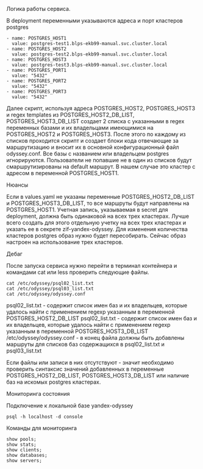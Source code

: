 Логика работы сервиса.

В deployment переменными указываются адреса и порт кластеров postgres
```
- name: POSTGRES_HOST1
  value: postgres-test1.blps-ekb99-manual.svc.cluster.local
- name: POSTGRES_HOST2
  value: postgres-test2.blps-ekb99-manual.svc.cluster.local
- name: POSTGRES_HOST3
  value: postgres-test3.blps-ekb99-manual.svc.cluster.local
- name: POSTGRES_PORT1
  value: "5432"
- name: POSTGRES_PORT2
  value: "5432"
- name: POSTGRES_PORT3
  value: "5432"

```

Далее скрипт, используя адреса POSTGRES_HOST2, POSTGRES_HOST3 и regex templates из POSTGRES_HOST2_DB_LIST, POSTGRES_HOST3_DB_LIST создает 2 списка с указанными в regex переменных базами
 и их владельцами имеющимися на POSTGRES_HOST2 и POSTGRES_HOST3.
После этого по каждому из списков проходится скрипт и создает блоки кода отвечающие за маршрутизацию и вносит их в основной конфигурационный файл odyssey.conf.
Все базы с названием или владельцем postgres игнорируются.
Пользователи не попавшие не в один из списков будут смаршрутизированы на default маршрут. В нашем случае это кластер с адресом в переменной POSTGRES_HOST1.

Нюансы

Если в values.yaml не указаны переменные POSTGRES_HOST2_DB_LIST и POSTGRES_HOST3_DB_LIST, то все маршруты будут направлены на POSTGRES_HOST1. 
Учетная запись, указываемая в secret для deployment, должна быть одинаковой на всех трех кластерах. Лучше всего создать для этого отдельную учетку на всех трех кластерах и указать ее в секрете zif-yandex-odyssey.
Для изменения количества кластеров postgres образ нужно будет пересобирать. Сейчас образ настроен на использование трех кластеров.

Дебаг

После запуска сервиса нужно перейти в терминал контейнера и командами cat или less проверить следующие файлы.

```
cat /etc/odyssey/psql02_list.txt
cat /etc/odyssey/psql03_list.txt
cat /etc/odyssey/odyssey.conf

```
psql02_list.txt - содержит список имен баз и их владельцев, которые удалось найти с применением regexp указанным в переменной POSTGRES_HOST2_DB_LIST
psql02_list.txt - содержит список имен баз и их владельцев, которые удалось найти с применением regexp указанным в переменной POSTGRES_HOST3_DB_LIST
/etc/odyssey/odyssey.conf - в конец файла должны быть добавлены маршруты для списков баз содержащихся в psql02_list.txt и psql03_list.txt

Если файлы или записи в них отсутствуют - значит необходимо проверить синтаксис значений добавленных в переменные POSTGRES_HOST2_DB_LIST, POSTGRES_HOST3_DB_LIST или наличие баз на искомых postgres кластерах.


Мониторинга состояния

Подключение к локальной базе yandex-odyssey
```
psql -h localhost -d console
```

Команды для мониторинга

```
show pools;
show stats;
show clients;
show databases;
show servers;
```
